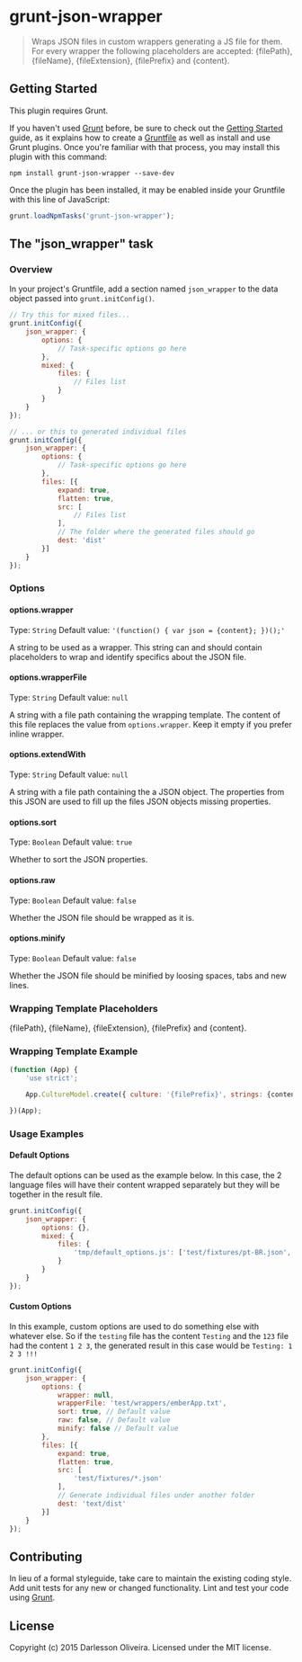 # grunt-json-wrapper

> Wraps JSON files in custom wrappers generating a JS file for them. For every wrapper the following placeholders are accepted: {filePath}, {fileName}, {fileExtension}, {filePrefix} and {content}.

## Getting Started
This plugin requires Grunt.

If you haven't used [Grunt](http://gruntjs.com/) before, be sure to check out the [Getting Started](http://gruntjs.com/getting-started) guide, as it explains how to create a [Gruntfile](http://gruntjs.com/sample-gruntfile) as well as install and use Grunt plugins. Once you're familiar with that process, you may install this plugin with this command:

```shell
npm install grunt-json-wrapper --save-dev
```

Once the plugin has been installed, it may be enabled inside your Gruntfile with this line of JavaScript:

```js
grunt.loadNpmTasks('grunt-json-wrapper');
```

## The "json_wrapper" task

### Overview
In your project's Gruntfile, add a section named `json_wrapper` to the data object passed into `grunt.initConfig()`.

```js
// Try this for mixed files...
grunt.initConfig({
    json_wrapper: {
        options: {
            // Task-specific options go here
        },
        mixed: {
            files: {
                // Files list
            }
        }
    }
});

// ... or this to generated individual files
grunt.initConfig({
    json_wrapper: {
        options: {
            // Task-specific options go here
        },
        files: [{
            expand: true,
            flatten: true,
            src: [
                // Files list
            ],
            // The folder where the generated files should go
            dest: 'dist'
        }]
    }
});
```

### Options

#### options.wrapper
Type: `String`
Default value: `'(function() { var json = {content}; })();'`

A string to be used as a wrapper. This string can and should contain placeholders to wrap and identify specifics about the JSON file.

#### options.wrapperFile
Type: `String`
Default value: `null`

A string with a file path containing the wrapping template. The content of this file replaces the value from `options.wrapper`. Keep it empty if you prefer inline wrapper.

#### options.extendWith
Type: `String`
Default value: `null`

A string with a file path containing the a JSON object. The properties from this JSON are used to fill up the files JSON objects missing properties.

#### options.sort
Type: `Boolean`
Default value: `true`

Whether to sort the JSON properties.

#### options.raw
Type: `Boolean`
Default value: `false`

Whether the JSON file should be wrapped as it is.

#### options.minify
Type: `Boolean`
Default value: `false`

Whether the JSON file should be minified by loosing spaces, tabs and new lines.

### Wrapping Template Placeholders

{filePath}, {fileName}, {fileExtension}, {filePrefix} and {content}.

### Wrapping Template Example

```js
(function (App) {
    'use strict';

    App.CultureModel.create({ culture: '{filePrefix}', strings: {content}});

})(App);
```

### Usage Examples

#### Default Options
The default options can be used as the example below. In this case, the 2 language files will have their content
wrapped separately but they will be together in the result file.

```js
grunt.initConfig({
    json_wrapper: {
        options: {},
        mixed: {
            files: {
                'tmp/default_options.js': ['test/fixtures/pt-BR.json', 'test/fixtures/en-US.json']
            }
        }
    }
});
```

#### Custom Options
In this example, custom options are used to do something else with whatever else. So if the `testing` file has the content `Testing` and the `123` file had the content `1 2 3`, the generated result in this case would be `Testing: 1 2 3 !!!`

```js
grunt.initConfig({
    json_wrapper: {
        options: {
            wrapper: null,
            wrapperFile: 'test/wrappers/emberApp.txt',
            sort: true, // Default value
            raw: false, // Default value
            minify: false // Default value
        },
        files: [{
            expand: true,
            flatten: true,
            src: [
                'test/fixtures/*.json'
            ],
            // Generate individual files under another folder
            dest: 'text/dist'
        }]
    }
});
```

## Contributing
In lieu of a formal styleguide, take care to maintain the existing coding style. Add unit tests for any new or changed functionality. Lint and test your code using [Grunt](http://gruntjs.com/).

## License
Copyright (c) 2015 Darlesson Oliveira. Licensed under the MIT license.
